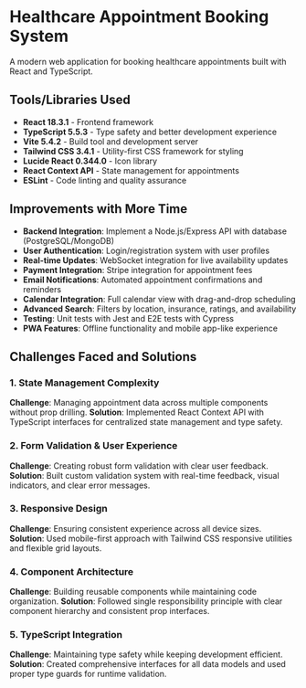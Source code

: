 # Healthcare Appointment Booking System

A modern web application for booking healthcare appointments built with React and TypeScript.

## Tools/Libraries Used

- **React 18.3.1** - Frontend framework
- **TypeScript 5.5.3** - Type safety and better development experience
- **Vite 5.4.2** - Build tool and development server
- **Tailwind CSS 3.4.1** - Utility-first CSS framework for styling
- **Lucide React 0.344.0** - Icon library
- **React Context API** - State management for appointments
- **ESLint** - Code linting and quality assurance

## Improvements with More Time

- **Backend Integration**: Implement a Node.js/Express API with database (PostgreSQL/MongoDB)
- **User Authentication**: Login/registration system with user profiles
- **Real-time Updates**: WebSocket integration for live availability updates
- **Payment Integration**: Stripe integration for appointment fees
- **Email Notifications**: Automated appointment confirmations and reminders
- **Calendar Integration**: Full calendar view with drag-and-drop scheduling
- **Advanced Search**: Filters by location, insurance, ratings, and availability
- **Testing**: Unit tests with Jest and E2E tests with Cypress
- **PWA Features**: Offline functionality and mobile app-like experience

## Challenges Faced and Solutions

### 1. State Management Complexity
**Challenge**: Managing appointment data across multiple components without prop drilling.
**Solution**: Implemented React Context API with TypeScript interfaces for centralized state management and type safety.

### 2. Form Validation & User Experience
**Challenge**: Creating robust form validation with clear user feedback.
**Solution**: Built custom validation system with real-time feedback, visual indicators, and clear error messages.

### 3. Responsive Design
**Challenge**: Ensuring consistent experience across all device sizes.
**Solution**: Used mobile-first approach with Tailwind CSS responsive utilities and flexible grid layouts.

### 4. Component Architecture
**Challenge**: Building reusable components while maintaining code organization.
**Solution**: Followed single responsibility principle with clear component hierarchy and consistent prop interfaces.

### 5. TypeScript Integration
**Challenge**: Maintaining type safety while keeping development efficient.
**Solution**: Created comprehensive interfaces for all data models and used proper type guards for runtime validation.
